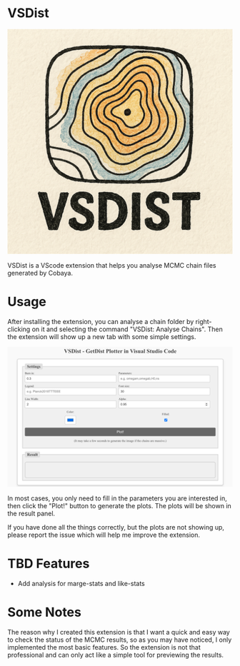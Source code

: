# VSDist

![icon](./images/icon.png)

VSDist is a VScode extension that helps you analyse MCMC chain files generated by Cobaya.

# Usage

After installing the extension, you can analyse a chain folder by right-clicking on it and selecting the command "VSDist: Analyse Chains". Then the extension will show up a new tab with some simple settings.

![preview](./images/preview.png)

In most cases, you only need to fill in the parameters you are interested in, then click the "Plot!" button to generate the plots. The plots will be shown in the result panel.

If you have done all the things correctly, but the plots are not showing up, please report the issue which will help me improve the extension.

# TBD Features

- Add analysis for marge-stats and like-stats

# Some Notes

The reason why I created this extension is that I want a quick and easy way to check the status of the MCMC results, so as you may have noticed, I only implemented the most basic features. So the extension is not that professional and can only act like a simple tool for previewing the results.

